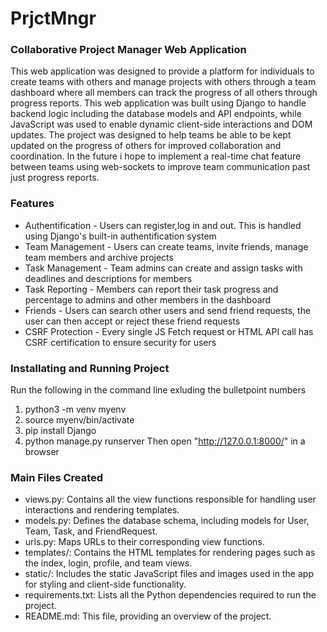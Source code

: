 # PrjctMngr
### Collaborative Project Manager Web Application 
This web application was designed to provide a platform for individuals to create teams with others and manage projects with others through a team dashboard where all members can track the progress of all others through progress reports. This web application was built using Django to handle backend logic including the database models and API endpoints, while JavaScript was used to enable dynamic client-side interactions and DOM updates. The project was designed to help teams be able to be kept updated on the progress of others for improved collaboration and coordination. In the future i hope to implement a real-time chat feature between teams using web-sockets to improve team communication past just progress reports.

### Features
* Authentification - Users can register,log in and out. This is handled using Django's built-in authentification system
* Team Management - Users can create teams, invite friends, manage team members and archive projects
* Task Management - Team admins can create and assign tasks with deadlines and descriptions for members
* Task Reporting - Members can report their task progress and percentage to admins and other members in the dashboard
* Friends - Users can search other users and send friend requests, the user can then accept or reject these friend requests
* CSRF Protection - Every single JS Fetch request or HTML API call has CSRF certification to ensure security for users

### Installating and Running Project
Run the following in the command line exluding the bulletpoint numbers
1. python3 -m venv myenv
2. source myenv/bin/activate
3. pip install Django
4. python manage.py runserver
Then open "http://127.0.0.1:8000/" in a browser

### Main Files Created
* views.py: Contains all the view functions responsible for handling user interactions and rendering templates.
* models.py: Defines the database schema, including models for User, Team, Task, and FriendRequest.
* urls.py: Maps URLs to their corresponding view functions.
* templates/: Contains the HTML templates for rendering pages such as the index, login, profile, and team views.
* static/: Includes the static JavaScript files and images used in the app for styling and client-side functionality.
* requirements.txt: Lists all the Python dependencies required to run the project.
* README.md: This file, providing an overview of the project.
  
